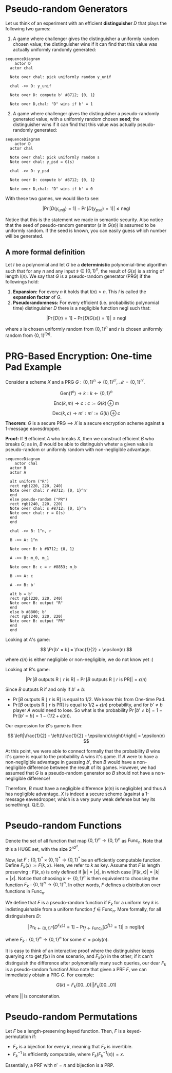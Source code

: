 # Pseudo-random Generators

Let us think of an experiment with an efficient **distinguisher** $D$ that plays the following two games:

1. A game where challenger gives the distinguisher a uniformly random chosen value; the distinguisher wins if it can find that this value was actually uniformly randomly generated:

```mermaid
sequenceDiagram
	actor D
  actor chal

  Note over chal: pick uniformly random y_unif

  chal ->> D: y_unif

  Note over D: compute b' #8712; {0, 1}

  Note over D,chal: "D" wins if b' = 1

```

2. A game where challenger gives the distinguisher a pseudo-randomly generated value, with a uniformly random chosen **seed**; the distinguisher wins if it can find that this value was actually pseudo-randomly generated:

```mermaid
sequenceDiagram
	actor D
  actor chal

  Note over chal: pick uniformly random s
  Note over chal: y_psd = G(s)

  chal ->> D: y_psd

  Note over D: compute b' #8712; {0, 1}

  Note over D,chal: "D" wins if b' = 0

```

With these two games, we would like to see:

$$
|\Pr[D(y_{unif}) = 1] - \Pr[D(y_{psd}) = 1] | \leq \text{negl}
$$

Notice that this is the statement we made in semantic security. Also notice that the seed of pseudo-random generator ($s$ in $G(s)$) is assumed to be uniformly random. If the seed is known, you can easily guess which number will be generated.

## A more formal definition

Let $l$ be a polynomial and let $G$ be a **deterministic** polynomial-time algorithm such that for any $n$ and any input $s \in \{0, 1\}^n$, the result of $G(s)$ is a string of length $l(n)$. We say that $G$ is a pseudo-random generator (PRG) if the followings hold:

1. **Expansion:** For every $n$ it holds that $l(n) > n$. This $l$ is called the **expansion factor** of $G$.
2. **Pseudorandomness:** For every efficient (i.e. probabilistic polynomial time) distinguisher $D$ there is a negligible function $\text{negl}$ such that:

$$
|\Pr[D(r) = 1] - \Pr[D(G(s)) = 1] | \leq \text{negl}
$$

where $s$ is chosen uniformly random from $\{0, 1\}^n$ and $r$ is chosen uniformly random from $\{0, 1\}^{l(n)}$.

# PRG-Based Encryption: One-time Pad Example

Consider a scheme $X$ and a PRG $G : \{0, 1\}^n \to \{0, 1\}^{n'}$, $\mathcal{M} = \{0, 1\}^{n'}$.

$$
\text{Gen}(1^n) \to k : k \gets \{0, 1\}^n
$$

$$
\text{Enc}(k, m) \to c : c := G(k) \oplus m
$$

$$
\text{Dec}(k, c) \to m' : m' := G(k) \oplus c
$$

**Theorem:** $G$ is a secure PRG $\implies$ $X$ is a secure encryption scheme against a 1-message eavesdropper.

**Proof:** If $\exists$ efficient $A$ who breaks $X$, then we construct efficient $B$ who breaks $G$; as in, $B$ would be able to distinguish wheter a given value is pseudo-random or uniformly random with non-negligible advantage.

```mermaid
sequenceDiagram
	actor chal
  actor B
  actor A

  alt uniform ("R")
  rect rgb(220, 220, 240)
  Note over chal: r #8712; {0, 1}^n'
  end
  else pseudo-random ("PR")
  rect rgb(240, 220, 220)
  Note over chal: s #8712; {0, 1}^n
  Note over chal: r = G(s)
  end
  end

  chal ->> B: 1^n, r

  B ->> A: 1^n

  Note over B: b #8712; {0, 1}

  A ->> B: m_0, m_1

  Note over B: c = r #8853; m_b

  B ->> A: c

  A ->> B: b'

  alt b = b'
  rect rgb(220, 220, 240)
  Note over B: output "R"
  end
  else b #8800; b'
  rect rgb(240, 220, 220)
  Note over B: output "PR"
  end
  end

```

Looking at $A$'s game:

$$
\Pr[b' = b] = \frac{1}{2} + \epsilon(n)
$$

where $\epsilon(n)$ is either negligible or non-negligible, we do not know yet :)

Looking at $B$'s game:

$$
|\Pr[B \text{ outputs R} \mid r \text{ is R}] - \Pr[B \text{ outputs R} \mid r \text{ is PR}]| = \epsilon(n)
$$

Since $B \text{ outputs R}$ if and only if $b' \ne b$:

- $\Pr[B \text{ outputs R} \mid r \text{ is R}]$ is equal to $1/2$. We know this from One-time Pad.
- $\Pr[B \text{ outputs R} \mid r \text{ is PR}]$ is equal to $1/2 + \epsilon(n)$ probability, and for $b' \ne b$ player $A$ would need to lose. So what is the probability $\Pr[b' \ne b] = 1 - \Pr[b' = b] = 1 - (1/2 + \epsilon(n))$.

Our expression for $B$'s game is then:

$$
\left|\frac{1}{2} - \left(\frac{1}{2} - \epsilon(n)\right)\right| = \epsilon(n)
$$

At this point, we were able to connect formally that the probability $B$ wins it's game is equal to the probability $A$ wins it's game. If $A$ were to have a non-negligible advantage in guessing $b'$, then $B$ would have a non-negligible difference between the result of its games. However, we had assumed that $G$ is a pseudo-random generator so $B$ should not have a non-negligible difference!

Therefore, $B$ must have a negligible difference ($\epsilon(n)$ is negligible) and thus $A$ has negligible advantage. $X$ is indeed a secure scheme (against a 1-message eavesdropper, which is a very puny weak defense but hey its something). Q.E.D.

# Pseudo-random Functions

Denote the set of all function that map $\{0, 1\}^n \to \{0, 1\}^n$ as $\text{Func}_n$. Note that this a HUGE set, with the size $2^{n2^n}$.

Now, let $F : \{0, 1\}^* \times \{0, 1\}^* \to \{0, 1\}^*$ be an efficiently computable function. Define $F_k(x) := F(k, x)$. Here, we refer to $k$ as key. Assume that $F$ is length preserving : $F(k, x)$ is only defined if $|k| = |x|$, in which case $|F(k, x)| = |k| = |x|$. Notice that choosing $k \gets \{0, 1\}^n$ is then equivalent to choosing the function $F_k : \{0, 1\}^n \to \{0, 1\}^n$. In other words, $F$ defines a distribution over functions in $\text{Func}_n$.

We define that $F$ is a pseudo-random function if $F_k$ for a uniform key $k$ is indistinguishable from a uniform function $f \in \text{Func}_n$. More formally, for all distinguishers $D$:

$$
|\Pr_{k \gets \{0, 1\}^n}[D^{F_k(.)} = 1] - \Pr_{f \gets \text{Func}_n}[D^{f(.)} = 1] | \leq \text{negl}(n)
$$

where $F_k : \{0, 1\}^n \to \{0, 1\}^n$ for some $n' = \text{poly}(n)$.

It is easy to think of an interactive proof where the distinguisher keeps querying $x$ to get $f(x)$ in one scenario, and $F_k(x)$ in the other; if it can't distinguish the difference after polynomially many such queries, our dear $F_k$ is a pseudo-random function! Also note that given a PRF $F$, we can immediately obtain a PRG $G$. For example:

$$
G(k) = F_k(00\ldots0) || F_k(00\ldots01)
$$

where $||$ is concatenation.

# Pseudo-random Permutations

Let $F$ be a length-preserving keyed function. Then, $F$ is a keyed-permutation if:

- $F_k$ is a bijection for every $k$, meaning that $F_k$ is invertible.
- $F^{-1}_k$ is efficiently computable, where $F_k(F_k^{-1}(x)) = x$.

Essentially, a PRF with $n' = n$ and bijection is a PRP.
